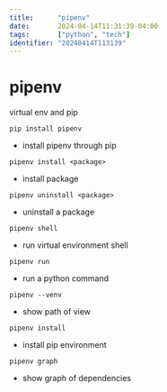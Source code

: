 ```yaml
---
title:      "pipenv"
date:       2024-04-14T11:31:39-04:00
tags:       ["python", "tech"]
identifier: "20240414T113139"
---
```


# pipenv #
virtual env and pip

`pip install pipenv`
- install pipenv through pip

`pipenv install <package>`
- install package

`pipenv uninstall <package>`
- uninstall a package

`pipenv shell`
- run virtual environment shell

`pipenv run`
- run a python command



`pipenv --venv` 
- show path of view

`pipenv install` 
- install pip environment 

`pipenv graph`
- show graph of dependencies


